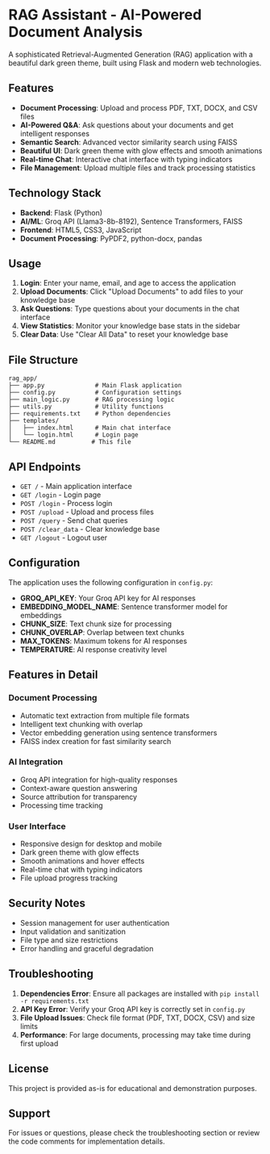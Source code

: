 # RAG Assistant - AI-Powered Document Analysis

A sophisticated Retrieval-Augmented Generation (RAG) application with a beautiful dark green theme, built using Flask and modern web technologies.

## Features

- **Document Processing**: Upload and process PDF, TXT, DOCX, and CSV files
- **AI-Powered Q&A**: Ask questions about your documents and get intelligent responses
- **Semantic Search**: Advanced vector similarity search using FAISS
- **Beautiful UI**: Dark green theme with glow effects and smooth animations
- **Real-time Chat**: Interactive chat interface with typing indicators
- **File Management**: Upload multiple files and track processing statistics

## Technology Stack

- **Backend**: Flask (Python)
- **AI/ML**: Groq API (Llama3-8b-8192), Sentence Transformers, FAISS
- **Frontend**: HTML5, CSS3, JavaScript
- **Document Processing**: PyPDF2, python-docx, pandas

## Usage

1. **Login**: Enter your name, email, and age to access the application
2. **Upload Documents**: Click "Upload Documents" to add files to your knowledge base
3. **Ask Questions**: Type questions about your documents in the chat interface
4. **View Statistics**: Monitor your knowledge base stats in the sidebar
5. **Clear Data**: Use "Clear All Data" to reset your knowledge base

## File Structure

```
rag_app/
├── app.py              # Main Flask application
├── config.py           # Configuration settings
├── main_logic.py       # RAG processing logic
├── utils.py            # Utility functions
├── requirements.txt    # Python dependencies
├── templates/
│   ├── index.html      # Main chat interface
│   └── login.html      # Login page
└── README.md          # This file
```

## API Endpoints

- `GET /` - Main application interface
- `GET /login` - Login page
- `POST /login` - Process login
- `POST /upload` - Upload and process files
- `POST /query` - Send chat queries
- `POST /clear_data` - Clear knowledge base
- `GET /logout` - Logout user

## Configuration

The application uses the following configuration in `config.py`:

- **GROQ_API_KEY**: Your Groq API key for AI responses
- **EMBEDDING_MODEL_NAME**: Sentence transformer model for embeddings
- **CHUNK_SIZE**: Text chunk size for processing
- **CHUNK_OVERLAP**: Overlap between text chunks
- **MAX_TOKENS**: Maximum tokens for AI responses
- **TEMPERATURE**: AI response creativity level

## Features in Detail

### Document Processing
- Automatic text extraction from multiple file formats
- Intelligent text chunking with overlap
- Vector embedding generation using sentence transformers
- FAISS index creation for fast similarity search

### AI Integration
- Groq API integration for high-quality responses
- Context-aware question answering
- Source attribution for transparency
- Processing time tracking

### User Interface
- Responsive design for desktop and mobile
- Dark green theme with glow effects
- Smooth animations and hover effects
- Real-time chat with typing indicators
- File upload progress tracking

## Security Notes

- Session management for user authentication
- Input validation and sanitization
- File type and size restrictions
- Error handling and graceful degradation

## Troubleshooting

1. **Dependencies Error**: Ensure all packages are installed with `pip install -r requirements.txt`
2. **API Key Error**: Verify your Groq API key is correctly set in `config.py`
3. **File Upload Issues**: Check file format (PDF, TXT, DOCX, CSV) and size limits
4. **Performance**: For large documents, processing may take time during first upload

## License

This project is provided as-is for educational and demonstration purposes.

## Support

For issues or questions, please check the troubleshooting section or review the code comments for implementation details.

